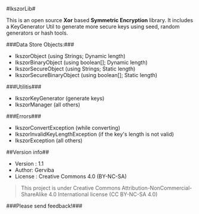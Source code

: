 #IkszorLib#

This is an open source **Xor** based **Symmetric Encryption** library.
It includes a KeyGenerator Util to generate more secure keys using seed, random generators or hash tools.

###Data Store Objects:###
 * IkszorObject (using Strings; Dynamic length)
 * IkszorBinaryObject (using boolean[]; Dynamic length)
 * IkszorSecureObject (using Strings; Static length)
 * IkszorSecureBinaryObject (using boolean[]; Static length)
 
###Utilitis###
 * IkszorKeyGenerator (generate keys)
 * IkszorManager (all others)
 
###Errors###
 * IkszorConvertException (while converting)
 * IkszorInvalidKeyLengthException (if the key's length is not valid)
 * IkszorException (all others)
 
##Version info##
 * Version : 1.1
 * Author: Gerviba
 * License : Creative Commons 4.0 (BY-NC-SA)
 
 > This project is under Creative Commons Attribution-NonCommercial-ShareAlike 4.0 International license
 > (CC BY-NC-SA 4.0)
 
###Please send feedback!###